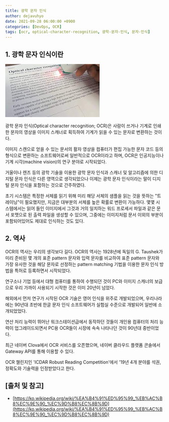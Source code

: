 ```yaml
---
title: 광학 문자 인식
author: dejavuhyo
date: 2021-09-28 06:00:00 +0900
categories: [DevOps, OCR]
tags: [ocr, optical-character-recognition, 광학-문자-인식, 문자-인식]
---
```


## 1. 광학 문자 인식이란

![ocr](/assets/img/2021-09-28-optical-character-recognition/ocr.png)

광학 문자 인식(Optical character recognition; OCR)은 사람이 쓰거나 기계로 인쇄한 문자의 영상을 이미지 스캐너로 획득하여 기계가 읽을 수 있는 문자로 변환하는 것이다.

이미지 스캔으로 얻을 수 있는 문서의 활자 영상을 컴퓨터가 편집 가능한 문자 코드 등의 형식으로 변환하는 소프트웨어로써 일반적으로 OCR이라고 하며, OCR은 인공지능이나 기계 시각(machine vision)의 연구 분야로 시작되었다.

거울이나 렌즈 등의 광학 기술을 이용한 광학 문자 인식과 스캐너 및 알고리즘에 의한 디지털 문자 인식은 다른 영역으로 생각되었으나 이제는 광학 문자 인식이라는 말이 디지털 문자 인식을 포함하는 것으로 간주하였다.

초기 시스템은 특정한 서체를 읽기 위해 미리 해당 서체의 샘플을 읽는 것을 뜻하는 "트레이닝"이 필요했지만, 지금은 대부분의 서체를 높은 확률로 변환이 가능하다. 몇몇 시스템에서는 읽어 들인 이미지에서 그것과 거의 일치하는 워드 프로세서 파일과 같은 문서 포맷으로 된 출력 파일을 생성할 수 있으며, 그중에는 이미지처럼 문서 이외의 부분이 포함되어있어도 제대로 인식하는 것도 있다.

## 2. 역사
OCR의 역사는 우리의 생각보다 길다. OCR의 역사는 1928년에 독일의 G. Taushek가 미리 준비된 몇 개의 표준 pattern 문자와 입력 문자를 비교하여 표준 pattern 문자와 가장 유사한 것을 해당 문자로 선정하는 pattern matching 기법을 이용한 문자 인식 방법을 특허로 등록하면서 시작되었다.

연구소나 기업 등에서 대형 컴퓨터를 통하여 수행되던 것이 PC와 이미지 스캐너의 보급으로 우리 가까이 사용되기 시작한 것은 이미 20년이 넘었다.

해외에서 먼저 연구가 시작된 OCR 기술은 영어 인식을 위주로 개발되었으며, 우리나라에는 90년대 초반에 한글 문자 인식 소프트웨어가 실험실 수준으로 개발되어 일반에 소개되었었다.

연산 처리 능력이 뛰어난 워크스테이션급에서 동작하던 것들이 개인용 컴퓨터의 처리 능력이 업그레이드되면서 PC용 OCR들이 시장에 속속 나타나던 것이 90년대 중반이었다.

최근 네이버 Clova에서 OCR 서비스를 오픈했으며, 네이버 클라우드 플랫폼 콘솔에서 Gateway API를 통해 이용할 수 있다.

OCR 챌린지인 'ICDAR Robust Reading Competition'에서 '19년 4개 분야를 석권, 정확도와 기술력을 인정받았다고 한다.

## [출처 및 참고]
* [https://ko.wikipedia.org/wiki/%EA%B4%91%ED%95%99_%EB%AC%B8%EC%9E%90_%EC%9D%B8%EC%8B%9D](https://ko.wikipedia.org/wiki/%EA%B4%91%ED%95%99_%EB%AC%B8%EC%9E%90_%EC%9D%B8%EC%8B%9D)
